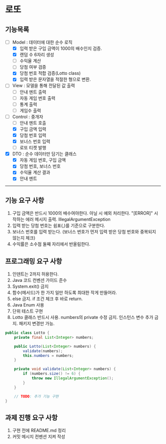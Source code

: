 # 로또

## 기능목록

- [ ] Model : 데이터에 대한 순수 로직
    - [X] 입력 받은 구입 금액이 1000의 배수인지 검증.
    - [X] 랜덤 수 6자리 생성
    - [ ] 수익율 계산
    - [ ] 당첨 여부 검증
    - [X] 당첨 번호 적합 검증(Lotto class)
    - [X] 입력 받은 문자열을 적절한 형으로 변환.

- [ ] View : 모델을 통해 전달된 값 출력
    - [ ] 안내 멘트 출력
    - [ ] 자동 게임 번호 출력
    - [ ] 통계 출력
    - [ ] 게임수 출력

- [ ] Control : 중개자
    - [ ] 안내 멘트 호출
    - [X] 구입 금액 입력
    - [X] 당첨 번호 입력
    - [X] 보너스 번호 입력
    - [ ] 로또 티켓 발행

- [X] DTO : 순수 데이터만 담기는 클래스
    - [X] 자동 게임 번호, 구입 금액
    - [X] 당첨 번호, 보너스 번호
    - [X] 수익율 계산 결과
    - [X] 안내 멘트

---

## 기능 요구 사항

1. 구입 금액은 반드시 1000의 배수여야한다. 아닐 시 예외 처리한다. "[ERROR]" 시작하는 에러 메시지 출력. IllegalArgumentException
2. 입력 받는 당첨 번호는 쉼표(,)를 기준으로 구분한다.
3. 보너스 번호를 입력 받는다. (보너스 번호가 먼저 입력 받은 당첨 번호와 중복되지 않는지 체크)
4. 수익률은 소수점 둘째 자리에서 반올림한다.

## 프로그래밍 요구 사항

1. 인덴트는 2까지 허용한다.
2. Java 코드 컨벤션 가이드 준수
3. System.exit() 금지
4. 함수(메서드)가 한 가지 일만 하도록 최대한 작게 만들어라.
5. else 금지. if 조건 체크 후 바로 return.
6. Java Enum 사용
7. 단위 테스트 구현
8. Lotto 클래스 반드시 사용. numbers의 private 수정 금지. 인스턴스 변수 추가 금지. 패키지 변경만 가능.

```Java
public class Lotto {
    private final List<Integer> numbers;

    public Lotto(List<Integer> numbers) {
        validate(numbers);
        this.numbers = numbers;
    }

    private void validate(List<Integer> numbers) {
        if (numbers.size() != 6) {
            throw new IllegalArgumentException();
        }
    }

    // TODO: 추가 기능 구현
}
```

## 과제 진행 요구 사항

1. 구현 전에 README.md 정리
2. 커밋 메시지 컨벤션 지켜 작성